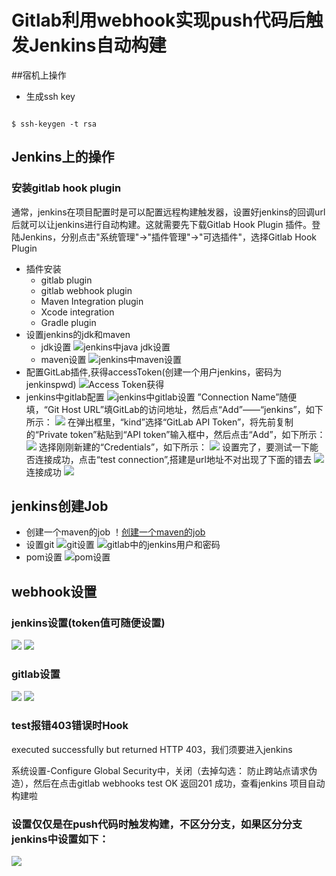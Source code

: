 # Gitlab利用webhook实现push代码后触发Jenkins自动构建

##宿机上操作
* 生成ssh key 
<pre><code>
$ ssh-keygen -t rsa
</code></pre>
## Jenkins上的操作
### 安装gitlab hook plugin
通常，jenkins在项目配置时是可以配置远程构建触发器，设置好jenkins的回调url后就可以让jenkins进行自动构建。这就需要先下载Gitlab Hook Plugin 插件。登陆Jenkins，分别点击"系统管理"->"插件管理"->"可选插件"，选择Gitlab Hook Plugin




* 插件安装
	* gitlab plugin
	* gitlab webhook plugin
	* Maven Integration plugin
	* Xcode integration 
	* Gradle plugin 
* 设置jenkins的jdk和maven
	* jdk设置
		![jenkins中java jdk设置](images/docker_jenkins_gitlab/jenkins-jdk.png)
	* maven设置
		![jenkins中maven设置](images/docker_jenkins_gitlab/jenkins-maven.png)
* 配置GitLab插件,获得accessToken(创建一个用户jenkins，密码为jenkinspwd)
	![Access Token获得](images/docker_jenkins_gitlab/gitlab-access-token.png)
* jenkins中gitlab配置
	![jenkins中gitlab设置](images/docker_jenkins_gitlab/jenkins-gitlab.png)
	”Connection Name”随便填，“Git Host URL”填GitLab的访问地址，然后点“Add”——“jenkins”，如下所示：
	![](images/docker_jenkins_gitlab/jenkins-gitlab-connection.png)
	在弹出框里，“kind”选择“GitLab API Token”，将先前复制的“Private token”粘贴到“API token”输入框中，然后点击“Add”，如下所示：
	![](images/docker_jenkins_gitlab/jenkins-gitlab-api-token.png)
	选择刚刚新建的“Credentials”，如下所示：
	![](images/docker_jenkins_gitlab/jenkins-gitlab-api-token-selected.png)
	设置完了，要测试一下能否连接成功，点击“test connection”,搭建是url地址不对出现了下面的错去
	![](images/docker_jenkins_gitlab/jenkins-gitlab-api-token-test-error.png)
	连接成功
	![](images/docker_jenkins_gitlab/jenkins-gitlab-api-token-test-success.png)
## jenkins创建Job
* 创建一个maven的job
	！[创建一个maven的job](images/docker_jenkins_gitlab/maven-job-create.png)
* 设置git
	![git设置](images/docker_jenkins_gitlab/maven-job-credentials-add.png)
	![gitlab中的jenkins用户和密码](images/docker_jenkins_gitlab/maven-job-credentials-gitlab-info.png)
* pom设置
	![pom设置](../images/docker_jenkins_gitlab/maven-job-pom.png)

## webhook设置
### jenkins设置(token值可随便设置)
![](images/docker_jenkins_gitlab/jenkins-job-trigger-setting.png)
![](images/docker_jenkins_gitlab/jenkins-webhook-global-settings.png)
### gitlab设置
![](images/docker_jenkins_gitlab/gitlab-webhook.png)
![](images/docker_jenkins_gitlab/gitlab-webhook-setting.png)
### test报错403错误时Hook
 executed successfully but returned HTTP 403，我们须要进入jenkins

 系统设置-Configure Global Security中，关闭（去掉勾选： 防止跨站点请求伪造），然后在点击gitlab
 webhooks test OK 返回201 成功，查看jenkins 项目自动构建啦

### 设置仅仅是在push代码时触发构建，不区分分支，如果区分分支jenkins中设置如下：
![](images/docker_jenkins_gitlab/jenkins-webhook-some-branch.png)


